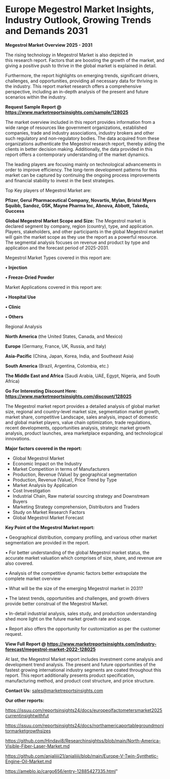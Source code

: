 # Europe Megestrol Market Insights, Industry Outlook, Growing Trends and Demands 2031

<Strong> Megestrol Market Overview 2025 - 2031</strong>

The rising technology in Megestrol Market is also depicted in this research report. Factors that are boosting the growth of the market, and giving a positive push to thrive in the global market is explained in detail.

Furthermore, the report highlights on emerging trends, significant drivers, challenges, and opportunities, providing all necessary data for thriving in the industry. This report market research offers a comprehensive perspective, including an in-depth analysis of the present and future scenarios within the industry.

<strong>Request Sample Report @ <a href=https://www.marketreportsinsights.com/sample/128025>https://www.marketreportsinsights.com/sample/128025</a></strong>

The market overview included in this report provides information from a wide range of resources like government organizations, established companies, trade and industry associations, industry brokers and other such regulatory and non-regulatory bodies. The data acquired from these organizations authenticate the Megestrol research report, thereby aiding the clients in better decision making. Additionally, the data provided in this report offers a contemporary understanding of the market dynamics.

The leading players are focusing mainly on technological advancements in order to improve efficiency. The long-term development patterns for this market can be captured by continuing the ongoing process improvements and financial stability to invest in the best strategies.

Top Key players of Megestrol Market are:

<strong>Pfizer, Gerui Pharmaceutical Company, Novartis, Mylan, Bristol Myers Squibb, Sandoz, GSK, Mayne Pharma Inc, Abnova, Abbott, Takeda, Guccess</strong>

<strong><b>Global Megestrol Market Scope and Size:</b></strong>
The Megestrol market is declared segment by company, region (country), type, and application. Players, stakeholders, and other participants in the global Megestrol market will gain the market scope as they use the report as a powerful resource. The segmental analysis focuses on revenue and product by type and application and the forecast period of 2025-2031.

Megestrol Market Types covered in this report are:

<strong>• Injection

• Freeze-Dried Powder</strong>

Market Applications covered in this report are:

<strong>• Hospital Use

• Clinic

• Others</strong> 

Regional Analysis

<strong>North America</strong> (the United States, Canada, and Mexico)

<strong>Europe</strong> (Germany, France, UK, Russia, and Italy)

<strong>Asia-Pacific</strong> (China, Japan, Korea, India, and Southeast Asia)

<strong>South America</strong> (Brazil, Argentina, Colombia, etc.)

<strong>The Middle East and Africa</strong> (Saudi Arabia, UAE, Egypt, Nigeria, and South Africa)

<strong>Go For Interesting Discount Here: <a href=https://www.marketreportsinsights.com/discount/128025>https://www.marketreportsinsights.com/discount/128025</a></strong>

The Megestrol market report provides a detailed analysis of global market size, regional and country-level market size, segmentation market growth, market share, competitive Landscape, sales analysis, impact of domestic and global market players, value chain optimization, trade regulations, recent developments, opportunities analysis, strategic market growth analysis, product launches, area marketplace expanding, and technological innovations.

<strong><b>Major factors covered in the report:</b></strong>
<ul>
  <li>Global Megestrol Market </li>
  <li>Economic Impact on the Industry</li>
  <li>Market Competition in terms of Manufacturers</li>
  <li>Production, Revenue (Value) by geographical segmentation</li>
  <li>Production, Revenue (Value), Price Trend by Type</li>
  <li>Market Analysis by Application</li>
  <li>Cost Investigation</li>
  <li>Industrial Chain, Raw material sourcing strategy and Downstream Buyers</li>
  <li>Marketing Strategy comprehension, Distributors and Traders</li>
  <li>Study on Market Research Factors</li>
  <li>Global Megestrol Market Forecast</li>
</ul>

<strong><b>Key Point of the Megestrol Market report:</b></strong>

• Geographical distribution, company profiling, and various other market segmentation are provided in the report.

• For better understanding of the global Megestrol market status, the accurate market valuation which comprises of size, share, and revenue are also covered.

• Analysis of the competitive dynamic factors better extrapolate the complete market overview

• What will be the size of the emerging Megestrol market in 2031?

• The latest trends, opportunities and challenges, and growth drivers provide better construal of the Megestrol Market.

• In-detail industrial analysis, sales study, and production understanding shed more light on the future market growth rate and scope.

• Report also offers the opportunity for customization as per the customer request.

<strong><b>View Full Report @ <a href=https://www.marketreportsinsights.com/industry-forecast/megestrol-market-2022-128025>https://www.marketreportsinsights.com/industry-forecast/megestrol-market-2022-128025</a></b></strong>


At last, the Megestrol Market report includes investment come analysis and development trend analysis. The present and future opportunities of the fastest growing international industry segments are coated throughout this report. This report additionally presents product specification, manufacturing method, and product cost structure, and price structure.

<strong>Contact Us:</strong>
sales@marketreportsinsights.com

<strong>Our other reports:</strong>

<a href=https://issuu.com/reportsinsights24/docs/europeolfactometersmarket2025currentinsightwithfut>https://issuu.com/reportsinsights24/docs/europeolfactometersmarket2025currentinsightwithfut</a>

<a href=https://issuu.com/reportsinsights24/docs/northamericaportablegroundmonitormarketgrowthsizes>https://issuu.com/reportsinsights24/docs/northamericaportablegroundmonitormarketgrowthsizes</a>

<a href=https://github.com/Hindavi8/Researchinsightss/blob/main/North-America-Visible-Fiber-Laser-Market.md>https://github.com/Hindavi8/Researchinsightss/blob/main/North-America-Visible-Fiber-Laser-Market.md</a>

<a href=https://github.com/anjaliiii21/anjaliiii/blob/main/Europe-V-Twin-Synthetic-Engine-Oil-Market.md>https://github.com/anjaliiii21/anjaliiii/blob/main/Europe-V-Twin-Synthetic-Engine-Oil-Market.md</a>

<a href=https://ameblo.jp/cargo656/entry-12885427335.html>https://ameblo.jp/cargo656/entry-12885427335.html</a>"
